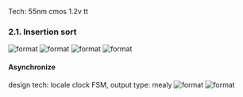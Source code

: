 Tech: 55nm cmos 1.2v tt 

### 2.1. Insertion sort
![format](https://github.com/BHa2R00/learn_introduction_to_algorithm/blob/main/result/20231210181538_496x458_scrot.png)
![format](https://github.com/BHa2R00/learn_introduction_to_algorithm/blob/main/result/20231225204911_1285x465_scrot.png)
![format](https://github.com/BHa2R00/learn_introduction_to_algorithm/blob/main/result/20231225210049_1541x370_scrot.png)
![format](https://github.com/BHa2R00/learn_introduction_to_algorithm/blob/main/result/20231210154952_861x772_scrot.png)

#### Asynchronize
design tech: locale clock FSM, output type: mealy
![format](https://github.com/BHa2R00/learn_introduction_to_algorithm/blob/main/result/20231225204249_1560x625_scrot.png)
![format](https://github.com/BHa2R00/learn_introduction_to_algorithm/blob/main/result/20231225211055_848x759_scrot.png)

